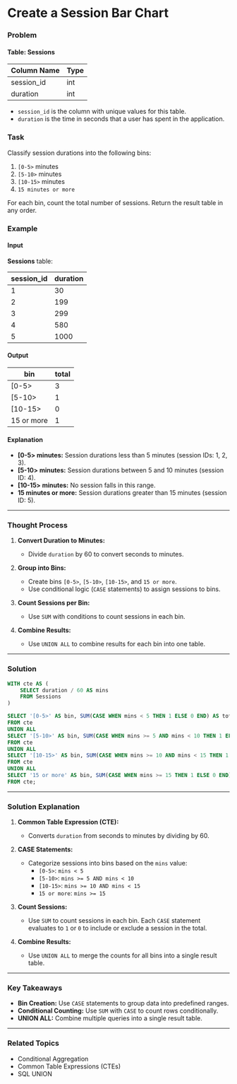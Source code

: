 # Create a Session Bar Chart

### Problem

#### Table: Sessions

| Column Name  | Type    |
|--------------|---------|
| session_id   | int     |
| duration     | int     |

- `session_id` is the column with unique values for this table.
- `duration` is the time in seconds that a user has spent in the application.

### Task

Classify session durations into the following bins:
1. `[0-5>` minutes
2. `[5-10>` minutes
3. `[10-15>` minutes
4. `15 minutes or more`

For each bin, count the total number of sessions. Return the result table in any order.

### Example

#### Input

**Sessions** table:

| session_id  | duration  |
|-------------|-----------|
| 1           | 30        |
| 2           | 199       |
| 3           | 299       |
| 4           | 580       |
| 5           | 1000      |

#### Output

| bin          | total     |
|--------------|-----------|
| [0-5>        | 3         |
| [5-10>       | 1         |
| [10-15>      | 0         |
| 15 or more   | 1         |

#### Explanation

- **[0-5> minutes:** Session durations less than 5 minutes (session IDs: 1, 2, 3).
- **[5-10> minutes:** Session durations between 5 and 10 minutes (session ID: 4).
- **[10-15> minutes:** No session falls in this range.
- **15 minutes or more:** Session durations greater than 15 minutes (session ID: 5).

---

### Thought Process

1. **Convert Duration to Minutes:**
   - Divide `duration` by 60 to convert seconds to minutes.

2. **Group into Bins:**
   - Create bins `[0-5>`, `[5-10>`, `[10-15>`, and `15 or more`.
   - Use conditional logic (`CASE` statements) to assign sessions to bins.

3. **Count Sessions per Bin:**
   - Use `SUM` with conditions to count sessions in each bin.

4. **Combine Results:**
   - Use `UNION ALL` to combine results for each bin into one table.

---

### Solution

```sql
WITH cte AS (
    SELECT duration / 60 AS mins
    FROM Sessions
)

SELECT '[0-5>' AS bin, SUM(CASE WHEN mins < 5 THEN 1 ELSE 0 END) AS total
FROM cte
UNION ALL
SELECT '[5-10>' AS bin, SUM(CASE WHEN mins >= 5 AND mins < 10 THEN 1 ELSE 0 END) AS total
FROM cte
UNION ALL
SELECT '[10-15>' AS bin, SUM(CASE WHEN mins >= 10 AND mins < 15 THEN 1 ELSE 0 END) AS total
FROM cte
UNION ALL
SELECT '15 or more' AS bin, SUM(CASE WHEN mins >= 15 THEN 1 ELSE 0 END) AS total
FROM cte;
```

---

### Solution Explanation

1. **Common Table Expression (CTE):**
   - Converts `duration` from seconds to minutes by dividing by 60.

2. **CASE Statements:**
   - Categorize sessions into bins based on the `mins` value:
     - `[0-5>`: `mins < 5`
     - `[5-10>`: `mins >= 5 AND mins < 10`
     - `[10-15>`: `mins >= 10 AND mins < 15`
     - `15 or more`: `mins >= 15`

3. **Count Sessions:**
   - Use `SUM` to count sessions in each bin. Each `CASE` statement evaluates to `1` or `0` to include or exclude a session in the total.

4. **Combine Results:**
   - Use `UNION ALL` to merge the counts for all bins into a single result table.

---

### Key Takeaways

- **Bin Creation:** Use `CASE` statements to group data into predefined ranges.
- **Conditional Counting:** Use `SUM` with `CASE` to count rows conditionally.
- **UNION ALL:** Combine multiple queries into a single result table.

---

### Related Topics

- Conditional Aggregation
- Common Table Expressions (CTEs)
- SQL UNION
